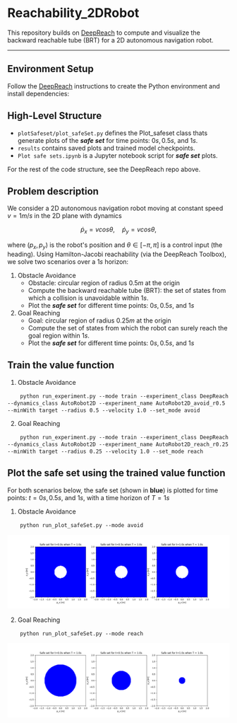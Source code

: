 # Reachability_2DRobot

This repository builds on [DeepReach](https://github.com/smlbansal/deepreach/tree/public_release) to compute and visualize the backward reachable tube (BRT) for a 2D autonomous navigation robot.

---

## Environment Setup

Follow the [DeepReach](https://github.com/smlbansal/deepreach/tree/public_release) instructions to create the Python environment and install dependencies:  

## High-Level Structure
* `plotSafeset/plot_safeSet.py` defines the Plot_safeset class thats generate plots of the _**safe set**_ for time points: $0s,0.5s,$ and $1s$.
* `results` contains saved plots and trained model checkpoints.
* `Plot safe sets.ipynb` is a Jupyter notebook script for _**safe set**_ plots.
  
For the rest of the code structure, see the DeepReach repo above.

## Problem description
We consider a 2D autonomous navigation robot moving at constant speed $v = 1m/s$ in the 2D plane with dynamics

$$\dot{p}_x = v \mathrm{ } cos \theta, \quad \dot{p}_y = v \mathrm{ } cos \theta,$$

where $(p_x, p_y)$ is the robot's position and $\theta \in [-\pi,\pi]$ is a control input (the heading). Using Hamilton-Jacobi reachability (via the DeepReach Toolbox), we solve two scenarios over a $1s$ horizon:

1. Obstacle Avoidance
    * Obstacle: circular region of radius $0.5m$ at the origin
    * Compute the backward reachable tube (BRT): the set of states from which a collision is unavoidable within $1s$.
    * Plot the _**safe set**_ for different time points: $0s, 0.5s,$ and $1s$
2. Goal Reaching
    * Goal: circular region of radius $0.25m$ at the origin
    * Compute the set of states from which the robot can surely reach the goal region within $1s$.
    * Plot the _**safe set**_ for different time points: $0s, 0.5s,$ and $1s$
## Train the value function
1. Obstacle Avoidance
```
    python run_experiment.py --mode train --experiment_class DeepReach --dynamics_class AutoRobot2D --experiment_name AutoRobot2D_avoid_r0.5 --minWith target --radius 0.5 --velocity 1.0 --set_mode avoid
```    
2. Goal Reaching
```
    python run_experiment.py --mode train --experiment_class DeepReach --dynamics_class AutoRobot2D --experiment_name AutoRobot2D_reach_r0.25 --minWith target --radius 0.25 --velocity 1.0 --set_mode reach
```    
## Plot the safe set using the trained value function

For both scenarios below, the safe set (shown in **blue**) is plotted for time points: $t = 0s, 0.5s,$ and $1s$, with a time horizon of $T = 1s$

1. Obstacle Avoidance
```
    python run_plot_safeSet.py --mode avoid
```
![Safe set at t=0s](results/AutoRobot2D_avoid_r0.5/BRS_safeSet_avoid0.5_plot.png "t = 0 s") 
    
2. Goal Reaching
```
    python run_plot_safeSet.py --mode reach
```
![Safe set at t=0s](results/AutoRobot2D_reach_r0.25/BRS_safeSet_reach0.25_plot.png "t = 0 s") 
